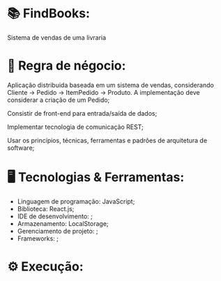 # 📚 FindBooks:
 Sistema de vendas de uma livraria

# 📝 Regra de négocio:

Aplicação distribuida baseada em um sistema de vendas, considerando Cliente -> Pedido -> ItemPedido -> Produto. A implementação deve considerar a criação de um Pedido;

Consistir de front-end para entrada/saída de dados;

Implementar tecnologia de comunicação REST;

Usar os princípios, técnicas, ferramentas e padrões de arquitetura de software;

# 🖥️ Tecnologias & Ferramentas:

* Linguagem de programação: JavaScript;
* Biblioteca: React.js;
* IDE de desenvolvimento: ; 
* Armazenamento: LocalStorage;
* Gerenciamento de projeto: ;
* Frameworks: ;

# ⚙️ Execução:
